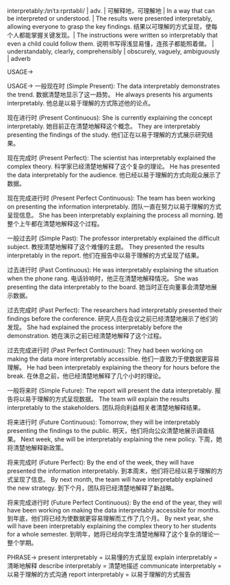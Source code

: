 interpretably:/ɪnˈtɜːrprɪtəbli/ | adv. | 可解释地，可理解地 |  In a way that can be interpreted or understood. | The results were presented interpretably, allowing everyone to grasp the key findings. 结果以可理解的方式呈现，使每个人都能掌握关键发现。| The instructions were written so interpretably that even a child could follow them. 说明书写得浅显易懂，连孩子都能照着做。 |  understandably, clearly, comprehensibly | obscurely, vaguely, ambiguously | adverb

USAGE->

USAGE->
一般现在时 (Simple Present):
The data interpretably demonstrates the trend.  数据清楚地显示了这一趋势。
He always presents his arguments interpretably. 他总是以易于理解的方式陈述他的论点。

现在进行时 (Present Continuous):
She is currently explaining the concept interpretably. 她目前正在清楚地解释这个概念。
They are interpretably presenting the findings of the study. 他们正在以易于理解的方式展示研究结果。

现在完成时 (Present Perfect):
The scientist has interpretably explained the complex theory. 科学家已经清楚地解释了这个复杂的理论。
He has presented the data interpretably for the audience. 他已经以易于理解的方式向观众展示了数据。

现在完成进行时 (Present Perfect Continuous):
The team has been working on presenting the information interpretably.  团队一直在努力以易于理解的方式呈现信息。
She has been interpretably explaining the process all morning. 她整个上午都在清楚地解释这个过程。

一般过去时 (Simple Past):
The professor interpretably explained the difficult subject. 教授清楚地解释了这个难懂的主题。
They presented the results interpretably in the report. 他们在报告中以易于理解的方式呈现了结果。

过去进行时 (Past Continuous):
He was interpretably explaining the situation when the phone rang.  电话铃响时，他正在清楚地解释情况。
She was presenting the data interpretably to the board. 她当时正在向董事会清楚地展示数据。


过去完成时 (Past Perfect):
The researchers had interpretably presented their findings before the conference. 研究人员在会议之前已经清楚地展示了他们的发现。
She had explained the process interpretably before the demonstration. 她在演示之前已经清楚地解释了这个过程。

过去完成进行时 (Past Perfect Continuous):
They had been working on making the data more interpretably accessible. 他们一直致力于使数据更容易理解。
He had been interpretably explaining the theory for hours before the break.  在休息之前，他已经清楚地解释了几个小时的理论。


一般将来时 (Simple Future):
The report will present the data interpretably. 报告将以易于理解的方式呈现数据。
The team will explain the results interpretably to the stakeholders.  团队将向利益相关者清楚地解释结果。

将来进行时 (Future Continuous):
Tomorrow, they will be interpretably presenting the findings to the public. 明天，他们将向公众清楚地展示调查结果。
Next week, she will be interpretably explaining the new policy. 下周，她将清楚地解释新政策。

将来完成时 (Future Perfect):
By the end of the week, they will have presented the information interpretably. 到本周末，他们将已经以易于理解的方式呈现了信息。
By next month, the team will have interpretably explained the new strategy. 到下个月，团队将已经清楚地解释了新战略。

将来完成进行时 (Future Perfect Continuous):
By the end of the year, they will have been working on making the data interpretably accessible for months. 到年底，他们将已经为使数据更容易理解而工作了几个月。
By next year, she will have been interpretably explaining the complex theory to her students for a whole semester. 到明年，她将已经向学生清楚地解释了这个复杂的理论一整个学期。


PHRASE->
present interpretably = 以易懂的方式呈现
explain interpretably =  清晰地解释
describe interpretably =  清楚地描述
communicate interpretably = 以易于理解的方式沟通
report interpretably =  以易于理解的方式报告

